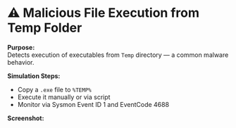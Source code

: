 # ⚠️ Malicious File Execution from Temp Folder

**Purpose:**  
Detects execution of executables from `Temp` directory — a common malware behavior.

**Simulation Steps:**  
- Copy a `.exe` file to `%TEMP%`
- Execute it manually or via script
- Monitor via Sysmon Event ID 1 and EventCode 4688

**Screenshot:**  

